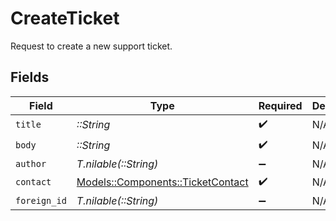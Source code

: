 # CreateTicket

Request to create a new support ticket.


## Fields

| Field                                                                     | Type                                                                      | Required                                                                  | Description                                                               |
| ------------------------------------------------------------------------- | ------------------------------------------------------------------------- | ------------------------------------------------------------------------- | ------------------------------------------------------------------------- |
| `title`                                                                   | *::String*                                                                | :heavy_check_mark:                                                        | N/A                                                                       |
| `body`                                                                    | *::String*                                                                | :heavy_check_mark:                                                        | N/A                                                                       |
| `author`                                                                  | *T.nilable(::String)*                                                     | :heavy_minus_sign:                                                        | N/A                                                                       |
| `contact`                                                                 | [Models::Components::TicketContact](../../models/shared/ticketcontact.md) | :heavy_check_mark:                                                        | N/A                                                                       |
| `foreign_id`                                                              | *T.nilable(::String)*                                                     | :heavy_minus_sign:                                                        | N/A                                                                       |